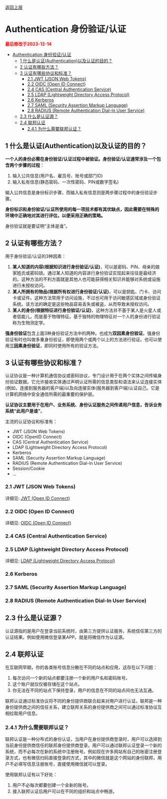 [返回上层](./README.md)

# Authentication 身份验证/认证

<strong><font color="red">最后修改于2023-12-14</font></strong>

- [Authentication 身份验证/认证](#authentication-身份验证认证)
  - [1 什么是认证(Authentication)以及认证的目的？](#1-什么是认证authentication以及认证的目的)
  - [2 认证有哪些方法？](#2-认证有哪些方法)
  - [3 认证有哪些协议和标准？](#3-认证有哪些协议和标准)
    - [2.1 JWT (JSON Web Tokens)](#21-jwt-json-web-tokens)
    - [2.2 OIDC (Open ID Connect)](#22-oidc-open-id-connect)
    - [2.4 CAS (Central Authentication Service)](#24-cas-central-authentication-service)
    - [2.5 LDAP (Lightweight Directory Access Protocol)](#25-ldap-lightweight-directory-access-protocol)
    - [2.6 Kerberos](#26-kerberos)
    - [2.7 SAML (Security Assertion Markup Language)](#27-saml-security-assertion-markup-language)
    - [2.8 RADIUS (Remote Authentication Dial-In User Service)](#28-radius-remote-authentication-dial-in-user-service)
  - [2.3 什么是认证源？](#23-什么是认证源)
  - [2.4 联邦认证](#24-联邦认证)
    - [2.4.1 为什么需要联邦认证？](#241-为什么需要联邦认证)

## 1 什么是认证(Authentication)以及认证的目的？
**一个人的身份必需在身份验证/认证过程中被验证。身份验证/认证通常涉及一个包含两个步骤的过程**：
1. 输入公共信息(用户名、雇员号、账号或部门ID)
2. 输入私有信息(静态密码、一次性密码、PIN或数字签名)

输入公共信息是身份标识步骤，而输入私有信息则是两步骤过程中的身份验证步骤。

**身份标识和身份验证/认证所使用的每一项技术都有其优缺点，因此需要在特殊的环境中正确地对其进行评估，以便采用正确的策略。**

身份验证就是要证明“主体是谁”。

## 2 认证有哪些方法？
用于身份验证/认证的3种因素：
1. **某人知道的内容(根据知识进行身份验证/认证)**，可以是密码、PIN、母亲的娘家姓氏或密码锁。通过某人知道的内容进行身份验证实现起来往往是最经济的。这种方法的不利方面就是其他人也可能获得相关知识并能够对系统或设施进行未授权访问。
2. **某人所拥有的物品(根据所有权进行身份验证/认证)**，可以是钥匙、门卡、访问卡或证件。这种方法常用于访问设施，不过也可用于访问敏感区域或身份验证系统。该方法的确定是这些物品容易丢失或被盗，从而导致未授权访问。
3. **某人的身份(根据特征进行身份验证/认证)**，这种方法并不基于某人是火星人或者低能儿，而是基于物理特征。基于独特的物理特征对一个人的身份进行验证称为生物测定学。

**强身份验证**包含上面3种身份验证方法中的两种。也成为**双因素身份验证**。强身份验证有时也叫做多重身份验证，即使用两个或两个以上的方法进行验证。也可以使用**三因素身份验证**，即同时使用所有的验证方法。

## 3 认证有哪些协议和标准？
认证协议是一种计算机通信协议或密码协议，专门设计用于在两个实体之间传输身份验证数据。它允许接收实体通过声明认证所需的信息类型和语法来认证连接实体(例如，连接到服务器的客户端)以及向连接实体(服务器到客户端)认证自己。它是计算机网络中安全通信所需的最重要的保护层。

**认证协议主要用于在用户、业务系统、身份认证服务之间传递用户信息，告诉业务系统“此用户是谁”**。

主流的认证协议和标准有：
* JWT (JSON Web Tokens)
* OIDC (OpenID Connect)
* CAS (Central Authentication Service)
* LDAP (Lightweight Directory Access Protocol)
* Kerberos
* SAML (Security Assertion Markup Language)
* RADIUS (Remote Authentication Dial-In User Service)
* Session/Cookie
* ...

### 2.1 JWT (JSON Web Tokens)
详细见: [JWT (Open ID Connect)](./JWT-json-web-tokens.md)

### 2.2 OIDC (Open ID Connect)
详细见: [OIDC (Open ID Connect)](./OIDC-open-id-connect.md)

### 2.4 CAS (Central Authentication Service)
### 2.5 LDAP (Lightweight Directory Access Protocol)
详细见: [LDAP (Lightweight Directory Access Protocol)](./LDAP-light-directory-access-portocol.md)

### 2.6 Kerberos
### 2.7 SAML (Security Assertion Markup Language)
### 2.8 RADIUS (Remote Authentication Dial-In User Service)
## 2.3 什么是认证源？
认证源指的是用户在登录当前系统时，由第三方提供认证服务，系统信任第三方的认证结果。例如使用微信登录某APP。就是将微信作为认证源。

## 2.4 联邦认证
在互联网早期，你的各类账号信息分散在不同的站点和应用，这存在以下问题：
1. 每次访问一个新的站点都要注册一个新的用户名和密码账号。
2. 这个账户就仅仅被存储在这个站点。
3. 你无法在不同的站点下保持登录，用户的信息在不同的站点间也无法互通。

联邦认证通过标准协议将不同的身份提供商联合起来对用户进行认证。联邦是一种身份提供商之间的信任关系，建立联邦关系的身份提供商之间可以通过标准协议互相拉取用户信息。

### 2.4.1 为什么需要联邦认证？
联邦认证是一种分布式的身份认证，当用户在身份提供商登录时，用户可以选择到当前身份提供商信任的联邦身份提供商登录。用户可以通过联邦认证登录一个新的系统，而不必每次在新的系统中注册账号。例如现在许多网站有自己的账密注册登录方式，也有微信扫码直接登录的方式，其中的微信就是这个网站的身份联邦，用户不必填写信息注册账号，直接使用微信就可以登录。

使用联邦认证有以下好处：
1. 用户不必每次都要创建一个全新的账号。
2. 接入联邦认证后用户可以在不同的组织和站点中畅游。